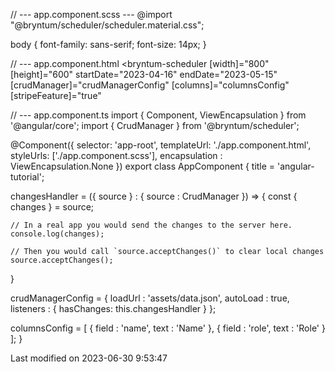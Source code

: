 // --- app.component.scss ---
@import "@bryntum/scheduler/scheduler.material.css";

body {
    font-family: sans-serif;
    font-size: 14px;
}

// --- app.component.html
<bryntum-scheduler
  [width]="800"
  [height]="600"
  startDate="2023-04-16"
  endDate="2023-05-15"
  [crudManager]="crudManagerConfig"
  [columns]="columnsConfig"
  [stripeFeature]="true"
></bryntum-scheduler>

// --- app.component.ts
import { Component, ViewEncapsulation } from '@angular/core';
import { CrudManager } from '@bryntum/scheduler';

@Component({
  selector: 'app-root',
  templateUrl: './app.component.html',
  styleUrls: ['./app.component.scss'],
  encapsulation : ViewEncapsulation.None
})
export class AppComponent {
  title = 'angular-tutorial';

  changesHandler = ({ source } : { source : CrudManager }) => {
    const { changes } = source;

    // In a real app you would send the changes to the server here.
    console.log(changes);

    // Then you would call `source.acceptChanges()` to clear local changes
    source.acceptChanges();
  }

  crudManagerConfig = {
    loadUrl   : 'assets/data.json',
    autoLoad  : true,
    listeners : {
      hasChanges: this.changesHandler
    }
  };

  columnsConfig = [
    {
        field : 'name',
        text  : 'Name'
    },
    {
        field : 'role',
        text  : 'Role'
    }
  ];
}


<p class="last-modified">Last modified on 2023-06-30 9:53:47</p>